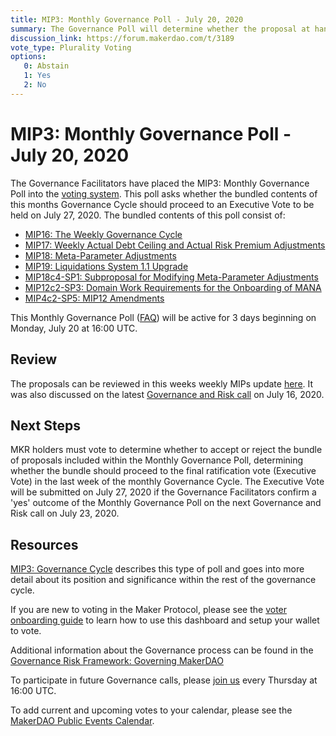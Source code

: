 ```yaml
---
title: MIP3: Monthly Governance Poll - July 20, 2020
summary: The Governance Poll will determine whether the proposal at hand should proceed to next week's Executive Vote. 
discussion_link: https://forum.makerdao.com/t/3189
vote_type: Plurality Voting
options:
   0: Abstain
   1: Yes
   2: No
---
```

# MIP3: Monthly Governance Poll - July 20, 2020

The Governance Facilitators have placed the MIP3: Monthly Governance Poll into the [voting system](https://vote.makerdao.com/polling). This poll asks whether the bundled contents of this months Governance Cycle should proceed to an Executive Vote to be held on July 27, 2020. The bundled contents of this poll consist of:

- [MIP16: The Weekly Governance Cycle](https://forum.makerdao.com/t/3008)
- [MIP17: Weekly Actual Debt Ceiling and Actual Risk Premium Adjustments](https://forum.makerdao.com/t/3021)
- [MIP18: Meta-Parameter Adjustments](https://forum.makerdao.com/t/3118)
- [MIP19: Liquidations System 1.1 Upgrade](https://forum.makerdao.com/t/3098)
- [MIP18c4-SP1: Subproposal for Modifying Meta-Parameter Adjustments](https://forum.makerdao.com/t/3119)
- [MIP12c2-SP3: Domain Work Requirements for the Onboarding of MANA](https://forum.makerdao.com/t/3139)
- [MIP4c2-SP5: MIP12 Amendments](https://forum.makerdao.com/t/3137)

This Monthly Governance Poll ([FAQ](https://community-development.makerdao.com/makerdao-mcd-faqs/faqs#governance)) will be active for 3 days beginning on Monday, July 20 at 16:00 UTC.

## Review

The proposals can be reviewed in this weeks weekly MIPs update [here](https://forum.makerdao.com/t/3189). It was also discussed on the latest [Governance and Risk call](https://forum.makerdao.com/t/3145) on July 16, 2020.

## Next Steps

MKR holders must vote to determine whether to accept or reject the bundle of proposals included within the Monthly Governance Poll, determining whether the bundle should proceed to the final ratification vote (Executive Vote) in the last week of the monthly Governance Cycle. The Executive Vote will be submitted on July 27, 2020 if the Governance Facilitators confirm a 'yes' outcome of the Monthly Governance Poll on the next Governance and Risk call on July 23, 2020.

## Resources

[MIP3: Governance Cycle](https://github.com/makerdao/mips/blob/Accepted/MIP3/mip3.md) describes this type of poll and goes into more detail about its position and significance within the rest of the governance cycle.

If you are new to voting in the Maker Protocol, please see the [voter onboarding guide](https://community-development.makerdao.com/onboarding/voter-onboarding) to learn how to use this dashboard and setup your wallet to vote.

Additional information about the Governance process can be found in the [Governance Risk Framework: Governing MakerDAO](https://community-development.makerdao.com/governance/governance-risk-framework)

To participate in future Governance calls, please [join us](https://community-development.makerdao.com/governance/governance-and-risk-meetings) every Thursday at 16:00 UTC.

To add current and upcoming votes to your calendar, please see the [MakerDAO Public Events Calendar](https://calendar.google.com/calendar/embed?src=makerdao.com_3efhm2ghipksegl009ktniomdk%40group.calendar.google.com&ctz=America%2FLos_Angeles).
